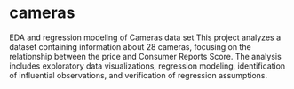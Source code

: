 # cameras
EDA and regression modeling of Cameras data set
This project analyzes a dataset containing information about 28 cameras, focusing on the relationship between the price and Consumer Reports Score. The analysis includes exploratory data visualizations, regression modeling, identification of influential observations, and verification of regression assumptions.
